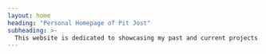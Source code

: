 ```yaml
---
layout: home
heading: "Personal Homepage of Pit Jost"
subheading: >-
  This website is dedicated to showcasing my past and current projects related to computer networking, software development, home automation and more. All content is carefully crafted at unspeakable times of night. Multiple coffee beans have been harmed in the making of this project.
---
```

